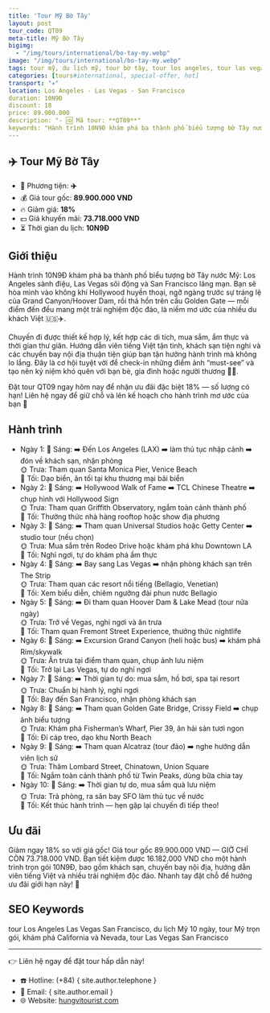 ```yaml
---
title: 'Tour Mỹ Bờ Tây'
layout: post
tour_code: QT09
meta-title: Mỹ Bờ Tây
bigimg:
  - "/img/tours/international/bo-tay-my.webp"
image: "/img/tours/international/bo-tay-my.webp"
tags: tour mỹ, du lịch mỹ, tour bờ tây, tour los angeles, tour las vegas, tour san francisco, tour quốc tế
categories: [tours#international, special-offer, hot]
transport: "✈️"
location: Los Angeles - Las Vegas - San Francisco
duration: 10N9Đ
discount: 18
price: 89.900.000
description: "- 🆔 Mã tour: **QT09**"
keywords: "Hành trình 10N9Đ khám phá ba thành phố biểu tượng bờ Tây nước Mỹ: Los Angeles sành điệu, Las Vegas sôi động và San Francisco lãng mạn. Bạn sẽ hòa mình vào không khí Hollywood huyền thoại, ngỡ ngàng trước sự tráng lệ của Grand Canyon/Hoover Dam, rồi thả hồn trên cầu Golden Gate — mỗi điểm đến đều mang một trải nghiệm độc đáo, là niềm mơ ước của nhiều du khách Việt 🇺🇸✈️."
---
```


## ✈️ Tour Mỹ Bờ Tây

- 🚗 Phương tiện: **✈️**
- 💰 Giá tour gốc: **89.900.000 VND**
- 🔥 Giảm giá: **18%**
- 💵 Giá khuyến mãi: **73.718.000 VND**
- ⏳ Thời gian du lịch: **10N9Đ**

## Giới thiệu
Hành trình 10N9Đ khám phá ba thành phố biểu tượng bờ Tây nước Mỹ: Los Angeles sành điệu, Las Vegas sôi động và San Francisco lãng mạn. Bạn sẽ hòa mình vào không khí Hollywood huyền thoại, ngỡ ngàng trước sự tráng lệ của Grand Canyon/Hoover Dam, rồi thả hồn trên cầu Golden Gate — mỗi điểm đến đều mang một trải nghiệm độc đáo, là niềm mơ ước của nhiều du khách Việt 🇺🇸✈️.

Chuyến đi được thiết kế hợp lý, kết hợp các di tích, mua sắm, ẩm thực và thời gian thư giãn. Hướng dẫn viên tiếng Việt tận tình, khách sạn tiện nghi và các chuyến bay nội địa thuận tiện giúp bạn tận hưởng hành trình mà không lo lắng. Đây là cơ hội tuyệt vời để check-in những điểm ảnh “must-see” và tạo nên kỷ niệm khó quên với bạn bè, gia đình hoặc người thương 📸✨.

Đặt tour QT09 ngay hôm nay để nhận ưu đãi đặc biệt 18% — số lượng có hạn! Liên hệ ngay để giữ chỗ và lên kế hoạch cho hành trình mơ ước của bạn 🌟

## Hành trình
- Ngày 1:
  🌅 Sáng: ➡️ Đến Los Angeles (LAX) ➡️ làm thủ tục nhập cảnh ➡️ đón về khách sạn, nhận phòng  
  🌞 Trưa: Tham quan Santa Monica Pier, Venice Beach  
  🌙 Tối: Dạo biển, ăn tối tại khu thương mại bãi biển
- Ngày 2:
  🌅 Sáng: ➡️ Hollywood Walk of Fame ➡️ TCL Chinese Theatre ➡️ chụp hình với Hollywood Sign  
  🌞 Trưa: Tham quan Griffith Observatory, ngắm toàn cảnh thành phố  
  🌙 Tối: Thưởng thức nhà hàng rooftop hoặc show địa phương
- Ngày 3:
  🌅 Sáng: ➡️ Tham quan Universal Studios hoặc Getty Center ➡️ studio tour (nếu chọn)  
  🌞 Trưa: Mua sắm trên Rodeo Drive hoặc khám phá khu Downtown LA  
  🌙 Tối: Nghỉ ngơi, tự do khám phá ẩm thực
- Ngày 4:
  🌅 Sáng: ➡️ Bay sang Las Vegas ➡️ nhận phòng khách sạn trên The Strip  
  🌞 Trưa: Tham quan các resort nổi tiếng (Bellagio, Venetian)  
  🌙 Tối: Xem biểu diễn, chiêm ngưỡng đài phun nước Bellagio
- Ngày 5:
  🌅 Sáng: ➡️ Đi tham quan Hoover Dam & Lake Mead (tour nửa ngày)  
  🌞 Trưa: Trở về Vegas, nghỉ ngơi và ăn trưa  
  🌙 Tối: Tham quan Fremont Street Experience, thưởng thức nightlife
- Ngày 6:
  🌅 Sáng: ➡️ Excursion Grand Canyon (heli hoặc bus) ➡️ khám phá Rim/skywalk  
  🌞 Trưa: Ăn trưa tại điểm tham quan, chụp ảnh lưu niệm  
  🌙 Tối: Trở lại Las Vegas, tự do nghỉ ngơi
- Ngày 7:
  🌅 Sáng: ➡️ Thời gian tự do: mua sắm, hồ bơi, spa tại resort  
  🌞 Trưa: Chuẩn bị hành lý, nghỉ ngơi  
  🌙 Tối: Bay đến San Francisco, nhận phòng khách sạn
- Ngày 8:
  🌅 Sáng: ➡️ Tham quan Golden Gate Bridge, Crissy Field ➡️ chụp ảnh biểu tượng  
  🌞 Trưa: Khám phá Fisherman’s Wharf, Pier 39, ăn hải sản tươi ngon  
  🌙 Tối: Đi cáp treo, dạo khu North Beach
- Ngày 9:
  🌅 Sáng: ➡️ Tham quan Alcatraz (tour đảo) ➡️ nghe hướng dẫn viên lịch sử  
  🌞 Trưa: Thăm Lombard Street, Chinatown, Union Square  
  🌙 Tối: Ngắm toàn cảnh thành phố từ Twin Peaks, dùng bữa chia tay
- Ngày 10:
  🌅 Sáng: ➡️ Thời gian tự do, mua sắm quà lưu niệm  
  🌞 Trưa: Trả phòng, ra sân bay SFO làm thủ tục về nước  
  🌙 Tối: Kết thúc hành trình — hẹn gặp lại chuyến đi tiếp theo!

## Ưu đãi
Giảm ngay 18% so với giá gốc! Giá tour gốc 89.900.000 VND — GIỜ CHỈ CÒN 73.718.000 VND. Bạn tiết kiệm được 16.182.000 VND cho một hành trình trọn gói 10N9Đ, bao gồm khách sạn, chuyến bay nội địa, hướng dẫn viên tiếng Việt và nhiều trải nghiệm độc đáo. Nhanh tay đặt chỗ để hưởng ưu đãi giới hạn này! 🎉

## SEO Keywords
tour Los Angeles Las Vegas San Francisco, du lịch Mỹ 10 ngày, tour Mỹ trọn gói, khám phá California và Nevada, tour Las Vegas San Francisco

---

👉 Liên hệ ngay để đặt tour hấp dẫn này!

- ☎️ Hotline: (+84) { site.author.telephone }
- 📧 Email: { site.author.email }
- 🌐 Website: [hungvitourist.com](https://hungvitourist.com)

